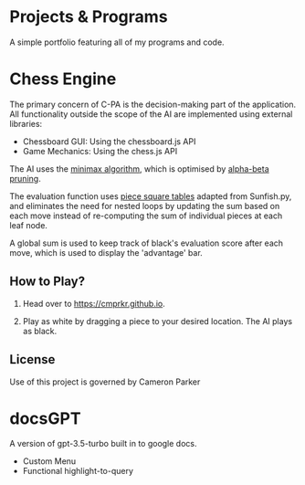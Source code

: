 # Projects & Programs
A simple portfolio featuring all of my programs and code.

# Chess Engine
The primary concern of C-PA is the decision-making part of the application. All functionality outside the scope of the AI are implemented using external libraries:
- Chessboard GUI: Using the chessboard.js API
- Game Mechanics: Using the chess.js API

The AI uses the [minimax algorithm](https://en.wikipedia.org/wiki/Minimax), which is optimised by [alpha-beta pruning](https://en.wikipedia.org/wiki/Alpha%E2%80%93beta_pruning). 

The evaluation function uses [piece square tables](https://www.chessprogramming.org/Piece-Square_Tables) adapted from Sunfish.py, and eliminates the need for nested loops by updating the sum based on each move instead of re-computing the sum of individual pieces at each leaf node.

A global sum is used to keep track of black's evaluation score after each move, which is used to display the 'advantage' bar. 

## How to Play?
1. Head over to https://cmprkr.github.io.

2. Play as white by dragging a piece to your desired location. The AI plays as black.

## License
Use of this project is governed by Cameron Parker

# docsGPT
A version of gpt-3.5-turbo built in to google docs.
- Custom Menu
- Functional highlight-to-query
